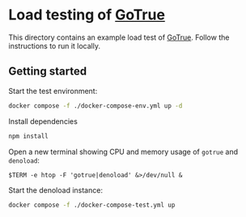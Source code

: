 # Load testing of [GoTrue][gotrue]

This directory contains an example load test of [GoTrue][gotrue]. Follow the
instructions to run it locally.

## Getting started

Start the test environment:

```sh
docker compose -f ./docker-compose-env.yml up -d
```

Install dependencies

```sh
npm install
```

Open a new terminal showing CPU and memory usage of `gotrue` and `denoload`:

```
$TERM -e htop -F 'gotrue|denoload' &>/dev/null &
```

Start the denoload instance:

```sh
docker compose -f ./docker-compose-test.yml up
```

[gotrue]: https://github.com/supabase/gotrue
